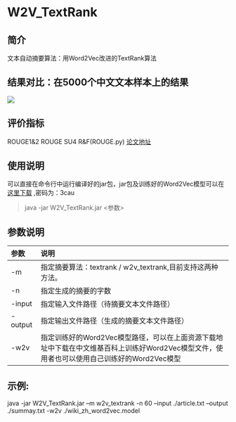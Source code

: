 # W2V_TextRank

## 简介
文本自动摘要算法：用Word2Vec改进的TextRank算法

## 结果对比：在5000个中文文本样本上的结果
![](https://github.com/xuyiqiang-learn/W2V_TextRank/tree/master/jpg/result.jpg)

## 评价指标
ROUGE1&2 ROUGE SU4 R&F(ROUGE.py) [论文地址](http://www.aclweb.org/anthology/W04-1013)

## 使用说明
可以直接在命令行中运行编译好的jar包，jar包及训练好的Word2Vec模型可以在[这里下载](http://pan.baidu.com/s/1geJO8aJ) ,密码为：3cau
> java -jar W2V_TextRank.jar <参数>

## 参数说明
| 参数 | 说明 | 
|:---------------------|:--------|
| -m | 指定摘要算法：textrank / w2v_textrank,目前支持这两种方法。| 
| -n | 指定生成的摘要的字数| 
| -input | 指定输入文件路径（待摘要文本文件路径）|
| -output| 指定输出文件路径（生成的摘要文本文件路径） | 
| -w2v | 指定训练好的Word2Vec模型路径，可以在上面资源下载地址中下载在中文维基百科上训练好Word2Vec模型文件，使用者也可以使用自己训练好的Word2Vec模型| 

## 示例:
java -jar W2V_TextRank.jar –m w2v_textrank -n 60 –input ./article.txt –output ./summay.txt -w2v ./wiki_zh_word2vec.model
